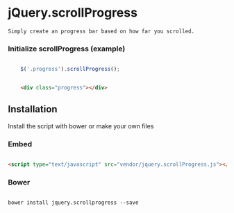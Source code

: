 # jQuery.scrollProgress

	Simply create an progress bar based on how far you scrolled.

### Initialize scrollProgress (example)


```javascript

	$('.progress').scrollProgress();

```

```html

	<div class="progress"></div>

```

Installation
------------

Install the script with bower or make your own files

### Embed

```html

<script type="text/javascript" src="vendor/jquery.scrollProgress.js"></script>

```

### Bower

```

bower install jquery.scrollprogress --save

```